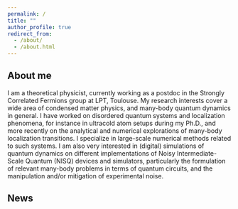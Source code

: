 ```yaml
---
permalink: /
title: ""
author_profile: true
redirect_from: 
  - /about/
  - /about.html
---
```


About me
------

I am a theoretical physicist, currently working as a postdoc in the Strongly Correlated Fermions group at LPT, Toulouse. My research interests cover a wide area of condensed matter physics, and many-body quantum dynamics in general. I have worked on disordered quantum systems and localization phenomena, for instance in ultracold atom setups during my Ph.D., and more recently on the analytical and numerical explorations of many-body localization transitions. I specialize in large-scale numerical methods related to such systems. I am also very interested in (digital) simulations of quantum dynamics on different implementations of Noisy Intermediate-Scale Quantum (NISQ) devices and simulators, particularly the formulation of relevant many-body problems in terms of quantum circuits, and the manipulation and/or mitigation of experimental noise.

News
------

